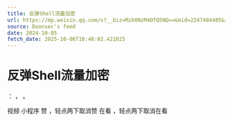 ```yaml
---
title: 反弹Shell流量加密
url: https://mp.weixin.qq.com/s?__biz=Mzk0NzM4OTQ5NQ==&mid=2247484485&idx=1&sn=96976b91421581b5c734acf8dd0a5422
source: Doonsec's feed
date: 2024-10-05
fetch_date: 2025-10-06T18:48:02.421025
---
```


# 反弹Shell流量加密

：
，
。

视频
小程序
赞
，轻点两下取消赞
在看
，轻点两下取消在看